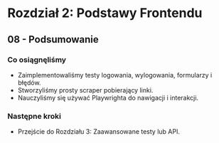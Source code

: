 # Rozdział 2: Podstawy Frontendu
## 08 - Podsumowanie

### Co osiągnęliśmy
- Zaimplementowaliśmy testy logowania, wylogowania, formularzy i błędów.
- Stworzyliśmy prosty scraper pobierający linki.
- Nauczyliśmy się używać Playwrighta do nawigacji i interakcji.

### Następne kroki
- Przejście do Rozdziału 3: Zaawansowane testy lub API.
